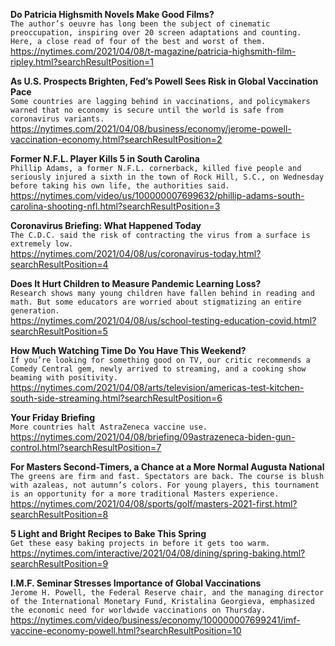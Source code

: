**Do Patricia Highsmith Novels Make Good Films?**\
`The author’s oeuvre has long been the subject of cinematic preoccupation, inspiring over 20 screen adaptations and counting. Here, a close read of four of the best and worst of them.`\
https://nytimes.com/2021/04/08/t-magazine/patricia-highsmith-film-ripley.html?searchResultPosition=1

**As U.S. Prospects Brighten, Fed’s Powell Sees Risk in Global Vaccination Pace**\
`Some countries are lagging behind in vaccinations, and policymakers warned that no economy is secure until the world is safe from coronavirus variants.`\
https://nytimes.com/2021/04/08/business/economy/jerome-powell-vaccination-economy.html?searchResultPosition=2

**Former N.F.L. Player Kills 5 in South Carolina**\
`Phillip Adams, a former N.F.L. cornerback, killed five people and seriously injured a sixth in the town of Rock Hill, S.C., on Wednesday before taking his own life, the authorities said.`\
https://nytimes.com/video/us/100000007699632/phillip-adams-south-carolina-shooting-nfl.html?searchResultPosition=3

**Coronavirus Briefing: What Happened Today**\
`The C.D.C. said the risk of contracting the virus from a surface is extremely low.`\
https://nytimes.com/2021/04/08/us/coronavirus-today.html?searchResultPosition=4

**Does It Hurt Children to Measure Pandemic Learning Loss?**\
`Research shows many young children have fallen behind in reading and math. But some educators are worried about stigmatizing an entire generation.`\
https://nytimes.com/2021/04/08/us/school-testing-education-covid.html?searchResultPosition=5

**How Much Watching Time Do You Have This Weekend?**\
`If you’re looking for something good on TV, our critic recommends a Comedy Central gem, newly arrived to streaming, and a cooking show beaming with positivity.`\
https://nytimes.com/2021/04/08/arts/television/americas-test-kitchen-south-side-streaming.html?searchResultPosition=6

**Your Friday Briefing**\
`More countries halt AstraZeneca vaccine use.`\
https://nytimes.com/2021/04/08/briefing/09astrazeneca-biden-gun-control.html?searchResultPosition=7

**For Masters Second-Timers, a Chance at a More Normal Augusta National**\
`The greens are firm and fast. Spectators are back. The course is blush with azaleas, not autumn’s colors. For young players, this tournament is an opportunity for a more traditional Masters experience.`\
https://nytimes.com/2021/04/08/sports/golf/masters-2021-first.html?searchResultPosition=8

**5 Light and Bright Recipes to Bake This Spring**\
`Get these easy baking projects in before it gets too warm.`\
https://nytimes.com/interactive/2021/04/08/dining/spring-baking.html?searchResultPosition=9

**I.M.F. Seminar Stresses Importance of Global Vaccinations**\
`Jerome H. Powell, the Federal Reserve chair, and the managing director of the International Monetary Fund, Kristalina Georgieva, emphasized the economic need for worldwide vaccinations on Thursday.`\
https://nytimes.com/video/business/economy/100000007699241/imf-vaccine-economy-powell.html?searchResultPosition=10

